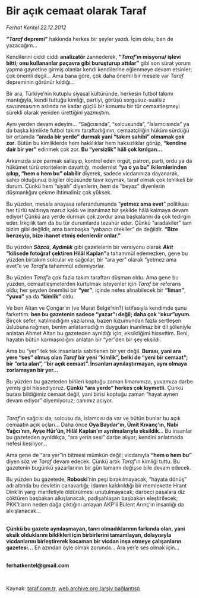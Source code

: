 # Bir açık cemaat olarak Taraf

*Ferhat Kentel 22.12.2012*

<div class="yazi"><p><b>“<i>Taraf</i> depremi”</b> hakkında herkes bir şeyler yazdı. İçim dolu; ben de yazacağım... </p>
<p>Kendilerini ciddi ciddi <b>analizatör</b> zannederek, <b>“<i>Taraf</i>’ın misyonu/ işlevi bitti; onu kullananlar paçavra gibi buruşturup attılar”</b> gibi son sürat yorum yapma gayretine girmiş olanlar kendi kendilerine eğlenmeye devam etsinler; çok önemli değil... Ama bana göre, çok daha önemli bir mesele var <i>Taraf</i> depreminin görünür kıldığı...</p>
<p>Bir ara, Türkiye’nin kutuplu siyasal kültüründe, herkesin futbol takımı mantığıyla, kendi tuttuğu kimliği, partiyi, görüşü sorgusuz-sualsiz savunmasının aslında ne kadar güçlü bir konumu  bir tür cemaatleşmeyi  sürekli olarak yeniden ürettiğini yazmıştım.</p>
<p>Aynı yerden devam edeyim... “Sağcısında”, “solcusunda”, “İslamcısında” ya da başka kimlikte futbol takımı taraftarlığının, cemaatçiliğin hüküm sürdüğü bir ortamda <b>“arada bir yerde” durmak yani “takım sahibi” olmamak çok zor</b>. Bütün bu kimliklerde hem haklılıklar hem haksızlıklar görüp, <b>“kendine dair bir yer”</b> edinmek çok zor. <b>Bu “yersizlik” hâli çok kırılgan...</b> </p>
<p>Arkanızda size parmak sallayıp, kontrol eden örgüt, patron, parti, ordu ya da hükümet türü otoritelerin dayattığı, modernist <b>“ya o ya bu” ikilemlerinden çıkıp, “hem o hem bu” olabilir</b> diyerek, sadece vicdanınıza dayanarak, sahip olduğunuz bilgiler ölçüsünde tavır koymak, taraf olmak çok tehlikeli bir durum. Çünkü hem “siyah” diyenlerin, hem de “beyaz” diyenlerin düşmanlığını çekme ihtimaliniz çok yüksek.</p>
<p>Bu yüzden, mesela anayasa referandumunda “<b>yetmez ama evet</b>” politikası her türlü saldırıya maruz kaldı ve inanılmaz bir şekilde hâlâ kalmaya devam ediyor! Çünkü ara yerde durmak çok zordur ama başkalarını da çok tedirgin eder. Irkçılık tam da bu tür durumlarda tezahür eder. Çünkü “aradakiler” tam bizim gibi değildir, ama bambaşka “yabancı ötekiler” de değildir. <b>“Bize benzeyip, bize ihanet etmiş edenlerdir onlar.”</b> </p>
<p>Bu yüzden <b><i>Sözcü</i></b>, <b><i>Aydınlık</i></b> gibi gazetelerin bir versiyonu olarak <b><i>Akit</i></b> <b>“kilisede fotoğraf çektiren Hilâl Kaplan”</b>a tahammül edemezken, gene bu yüzden birtakım solcular ve sağcılar, bir “ara yer” olarak “yetmez ama evet”e ve <i>Taraf</i>’a tahammül edemiyorlar.</p>
<p>Bu yüzden <i>Taraf</i>’a çok fazla takım taraftarı düşman oldu. Ama gene bu yüzden, cemaatleşmelerden kurtulmak isteyenler için <i>Taraf</i> bir referans oldu; her şeyden önemlisi bir <b>“yer”</b>; içinde nefes alınabilecek bir <b>“liman”</b>, <b>“yuva”</b> ya da <b>“kimlik”</b> oldu.</p>
<p>Ve ben Altan ve Çongar’ın (ve Murat Belge’nin?) istifasıyla kendimde şunu farkettim: <b>ben bu gazetenin sadece “yazar”ı değil; daha çok “okur”uyum.</b> Birçok sefer, katılmadığım yazılarına, bazen lüzumundan fazla sertleşen üslubuna rağmen, benim anlatamadığım duyguları inanılmaz bir dil şöleniyle anlatan Ahmet Altan bu gazeteden ayrıldığı için, eksildiğimi hissettim. Beni, hayatın bütün karmaşıklığını anlatan bir “yer”den bir şey eksildi. </p>
<p>Ama bu “yer” tek tek insanlarla sabitlenen bir yer değil. <b>Burası, yani ara yere “ses” olmuş olan <i>Taraf</i> bir yeni “kimlik”, belki de “yeni bir cemaat”; bir “orta alan”, “bir açık cemaat”. İnsanları aynılaştırmayan, aynı olmaya zorlamayan bir yer...</b></p>
<p>Bu yüzden bu gazeteden birileri koptuğu zaman limanımıza, yuvamıza darbe yemiş gibi hissediyoruz. <b>Çünkü “ara yerde” herkes çok kıymetli.</b> Çünkü burası bildiğimiz cemaat değil, yani birisi koptuğu zaman “hayat aynen devam ediyor” diyemiyoruz; canımız acıyor.</p>
<p><i><br/>Taraf</i>’ın sağcısı da, solcusu da, İslamcısı da var ve bütün bunlar bu açık cemaatin açık uçları... Daha önce <b>Oya Baydar’ın, Ümit Kıvanç’ın, Nabi Yağcı’nın, Ayşe Hür’ün, Hilâl Kaplan’ın ayrılmalarıyla eksildik</b>... Bu insanlar bu gazeteden ayrıldıkça, “ara yerin sesi” darbe alıyor; kendini anlatmada nefesi kesiliyor...</p>
<p>Ama gene de “ara yer”in bitmesi mümkün değil; vicdanıyla <b>“hem o hem bu”</b> diyen söz ve <i>Taraf</i> devam edecek. Çünkü artık <i>Taraf</i>’ın kimliği tuttu. Bu gazetenin bugünkü yazarlarının bir gün tamamı değişse bile devam edecek.</p>
<p>Bu yüzden bu gazetede, <b>Roboski</b>’nin peşi bırakılmayacak, “hayata dönüş” adı altında bu devletin canavarlığı; idamın kaldırıldığı bir memlekette Hrant Dink’in yargı marifetiyle öldürülmesi unutulmayacak; darbeci paşalara diz çöktüren başbakan alkışlanacak, padişahlaşan başbakan eleştirilecek; PKK’lıların neden dağa çıktığını anlayan AKP’li Bülent Arınç’ın insanlığı da alkışlanacak... </p>
<p><b><br/>Çünkü bu gazete aynılaşmayan, tanrı olmadıklarının farkında olan, yani eksik olduklarını bildikleri için birbirlerini tamamlayan, dolayısıyla vicdanlarını birleştirerek kocaman bir vicdan inşa etmeye çalışanların gazetesi...</b> En azından öyle olmak zorunda... Ara yer’e ses olmak için... </p><b>
<p><br/>ferhatkentel@gmail.com</p>
<p></p></b> 
</div>

Kaynak: [taraf.com.tr](http://www.taraf.com.tr/ferhat-kentel/makale-bir-acik-cemaat-olarak-taraf.htm), [web.archive.org (arşiv bağlantısı)](http://web.archive.org/web/20131115095749/http://www.taraf.com.tr/ferhat-kentel/makale-bir-acik-cemaat-olarak-taraf.htm)
